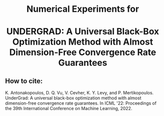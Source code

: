 <center> <h1> Numerical Experiments for  </h1> </center>
<center> <h1> UNDERGRAD: A Universal Black-Box Optimization Method with Almost Dimension-Free Convergence Rate Guarantees</h1> </center>


## How to cite:

K. Antonakopoulos, D. Q. Vu, V. Cevher, K. Y. Levy, and P. Mertikopoulos. UnderGrad: A universal black-box optimization method with almost dimension-free convergence rate guarantees. In ICML '22: Proceedings of the 39th International Conference on Machine Learning, 2022.
